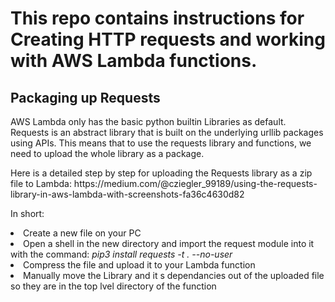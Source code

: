 <h1>This repo contains instructions for Creating HTTP requests and working with AWS Lambda functions.</h1>
<h2>Packaging up Requests</h2>
<p>AWS Lambda only has the basic python builtin Libraries as default. Requests is an abstract library that is built on the underlying urllib packages using APIs. This means that to use the requests library and functions, we need to upload the whole library as a package.</p>
<p>Here is a detailed step by step for uploading the Requests library as a zip file to Lambda: https://medium.com/@cziegler_99189/using-the-requests-library-in-aws-lambda-with-screenshots-fa36c4630d82</p>
<p>In short:</p>
<li>Create a new file on your PC</li>
<li>Open a shell in the new directory and import the request module into it with the command: <i>pip3 install requests -t . --no-user</i> </li>
<li>Compress the file and upload it to your Lambda function</li>
<li>Manually move the Library and it s dependancies out of the uploaded file so they are in the top lvel directory of the function</li>




